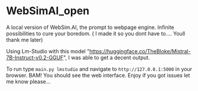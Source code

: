 # WebSimAI_open
 A local version of WebSim.AI, the prompt to webpage engine. Infinite possibilities to cure your boredom. ( I made it so you dont have to.... Youll thank me later)

Using Lm-Studio with this model "https://huggingface.co/TheBloke/Mistral-7B-Instruct-v0.2-GGUF", I was able to get a decent output.

To run type `main.py lmstudio` and navigate to `http://127.0.0.1:5000` in your browser.
BAM! You should see the web interface.
Enjoy if you got issues let me know please...
